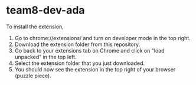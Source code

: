 # team8-dev-ada
To install the extension, 
  1) Go to chrome://extensions/ and turn on developer mode in the top right.
  3) Download the extension folder from this repository.
  4) Go back to your extensions tab on Chrome and click on "load unpacked" in the top left.
  5) Select the extension folder that you just downloaded.
  6) You should now see the extension in the top right of your browser (puzzle piece).
   
